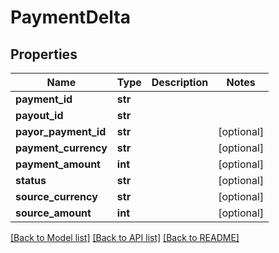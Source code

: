 # PaymentDelta

## Properties
Name | Type | Description | Notes
------------ | ------------- | ------------- | -------------
**payment_id** | **str** |  | 
**payout_id** | **str** |  | 
**payor_payment_id** | **str** |  | [optional] 
**payment_currency** | **str** |  | [optional] 
**payment_amount** | **int** |  | [optional] 
**status** | **str** |  | [optional] 
**source_currency** | **str** |  | [optional] 
**source_amount** | **int** |  | [optional] 

[[Back to Model list]](../README.md#documentation-for-models) [[Back to API list]](../README.md#documentation-for-api-endpoints) [[Back to README]](../README.md)



